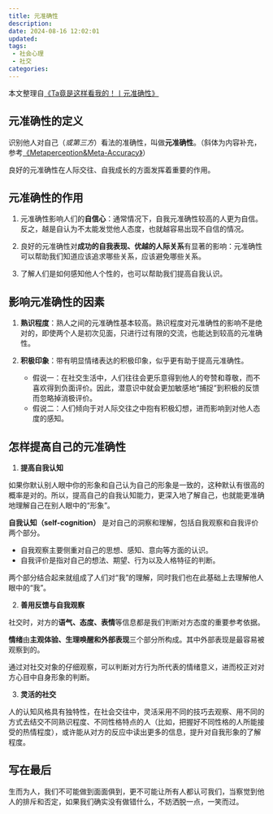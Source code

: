 ```yaml
---
title: 元准确性
description:
date: 2024-08-16 12:02:01
updated:
tags:
 - 社会心理
 - 社交
categories:
---
```

本文整理自[《Ta竟是这样看我的！丨元准确性》](https://www.xinli001.com/info/100496718)

## 元准确性的定义

识别他人对自己（*或第三方*）看法的准确性，叫做**元准确性**。（斜体为内容补充，参考[《Metaperception&Meta-Accuracy》](https://davidakenny.net/ip/meta_acc.htm)）

良好的元准确性在人际交往、自我成长的方面发挥着重要的作用。

## 元准确性的作用

1. 元准确性影响人们的**自信心**：通常情况下，自我元准确性较高的人更为自信。反之，越是自认为不太能发觉他人态度，也就越容易出现不自信的情况。

2. 良好的元准确性对**成功的自我表现、优越的人际关系**有显著的影响：元准确性可以帮助我们知道应该追求哪些关系，应该避免哪些关系。

3. 了解人们是如何感知他人个性的，也可以帮助我们提高自我认识。

## 影响元准确性的因素

1. **熟识程度**：熟人之间的元准确性基本较高。熟识程度对元准确性的影响不是绝对的，即使两个人是初次见面，只进行过有限的交流，也能达到较高的元准确性。

2. **积极印象**：带有明显情绪表达的积极印象，似乎更有助于提高元准确性。
   * 假说一：在社交生活中，人们往往会更乐意得到他人的夸赞和尊敬，而不喜欢得到负面评价。因此，潜意识中就会更加敏感地“捕捉”到积极的反馈而忽略掉消极评价。
   * 假说二：人们倾向于对人际交往之中抱有积极幻想，进而影响到对他人态度的感知。
 
## 怎样提高自己的元准确性

1. **提高自我认知**

如果你默认别人眼中你的形象和自己认为自己的形象是一致的，这种默认有很高的概率是对的。所以，提高自己的自我认知能力，更深入地了解自己，也就能更准确地理解自己在别人眼中的“形象”。

**自我认知（self-cognition）** 是对自己的洞察和理解，包括自我观察和自我评价两个部分。
* 自我观察主要侧重对自己的思想、感知、意向等方面的认识。
* 自我评价是指对自己的想法、期望、行为以及人格特征的判断。

两个部分结合起来就组成了人们对“我”的理解，同时我们也在此基础上去理解他人眼中的“我”。

2. **善用反馈与自我观察**

社交时，对方的**语气、态度、表情**等信息都是我们判断对方态度的重要参考依据。

**情绪**由**主观体验、生理唤醒和外部表现**三个部分所构成。其中外部表现是最容易被观察到的。

通过对社交对象的仔细观察，可以判断对方行为所代表的情绪意义，进而校正对对方心目中自身形象的判断。

3. **灵活的社交**

人的认知风格具有独特性，在社会交往中，灵活采用不同的技巧去观察、用不同的方式去结交不同熟识程度、不同性格特点的人（比如，把握好不同性格的人所能接受的热情程度），或许能从对方的反应中读出更多的信息，提升对自我形象的了解程度。

## 写在最后

生而为人，我们不可能做到面面俱到，更不可能让所有人都认可我们，当察觉到他人的排斥和否定，如果我们确实没有做错什么，不妨洒脱一点，一笑而过。
 